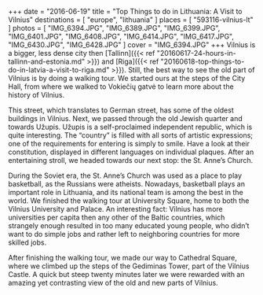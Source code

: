 +++
date    = "2016-06-19"
title   = "Top Things to do in Lithuania: A Visit to Vilnius"
destinations = [ "europe", "lithuania" ]
places  = [ "593116-vilnius-lt" ]
photos  = [
  "IMG_6394.JPG", "IMG_6389.JPG", "IMG_6399.JPG", "IMG_6401.JPG", "IMG_6408.JPG",
  "IMG_6414.JPG", "IMG_6417.JPG", "IMG_6430.JPG", "IMG_6428.JPG"
]
cover = "IMG_6394.JPG"
+++
Vilnius is a bigger, less dense city then [Tallinn]({{< ref "20160617-24-hours-in-tallinn-and-estonia.md" >}}) and [Riga]({{< ref "20160618-top-things-to-do-in-latvia-a-visit-to-riga.md" >}}). Still, the best way to see the old part of Vilnius is by doing a walking tour. We started ours at the steps of the City Hall, from where we walked to Vokiečių gatvė to learn more about the history of Vilnius.
<!--more-->

This street, which translates to German street, has some of the oldest buildings in Vilnius. Next, we passed through the old Jewish quarter and towards Užupis. Užupis is a self-proclaimed independent republic, which is quite interesting. The “country” is filled with all sorts of artistic expressions; one of the requirements for entering is simply to smile. Have a look at their constitution, displayed in different languages on individual plaques. After an entertaining stroll, we headed towards our next stop: the St. Anne’s Church.

During the Soviet era, the St. Anne’s Church was used as a place to play basketball, as the Russians were atheists. Nowadays, basketball plays an important role in Lithuania, and its national team is among the best in the world. We finished the walking tour at University Square, home to both the Vilnius University and Palace. An interesting fact: Vilnius has more universities per capita then any other of the Baltic countries, which strangely enough resulted in too many educated young people, who didn’t want to do simple jobs and rather left to neighboring countries for more skilled jobs.

After finishing the walking tour, we made our way to Cathedral Square, where we climbed up the steps of the Gediminas Tower, part of the Vilnius Castle. A quick but steep twenty minutes later we were rewarded with an amazing yet contrasting view of the old and new parts of Vilnius.